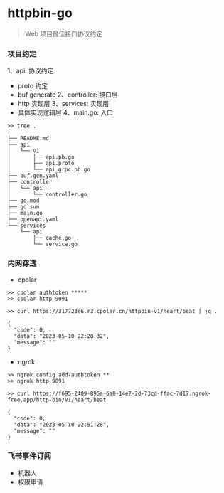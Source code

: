 # httpbin-go

> Web 项目最佳接口协议约定


### 项目约定

1、api: 协议约定
  - proto 约定
  - buf generate
2、controller: 接口层
  - http 实现层
3、services: 实现层
  - 具体实现逻辑层
4、main.go: 入口

```shell
>> tree .

├── README.md
├── api
│   └── v1
│       ├── api.pb.go
│       ├── api.proto
│       └── api_grpc.pb.go
├── buf.gen.yaml
├── controller
│   └── api
│       └── controller.go
├── go.mod
├── go.sum
├── main.go
├── openapi.yaml
└── services
    └── api
        ├── cache.go
        └── service.go

```


### 内网穿透

- cpolar

```shell
>> cpolar authtoken *****
>> cpolar http 9091

>> curl https://317723e6.r3.cpolar.cn/httpbin-v1/heart/beat | jq .

{
  "code": 0,
  "data": "2023-05-10 22:28:32",
  "message": ""
}

```


- ngrok


```shell
>> ngrok config add-authtoken **
>> ngrok http 9091

>> curl https://f695-2409-895a-6a0-14e7-2d-73cd-ffac-7d17.ngrok-free.app/http-bin/v1/heart/beat

{
  "code": 0,
  "data": "2023-05-10 22:51:28",
  "message": ""
}

```


### 飞书事件订阅

- 机器人
- 权限申请

